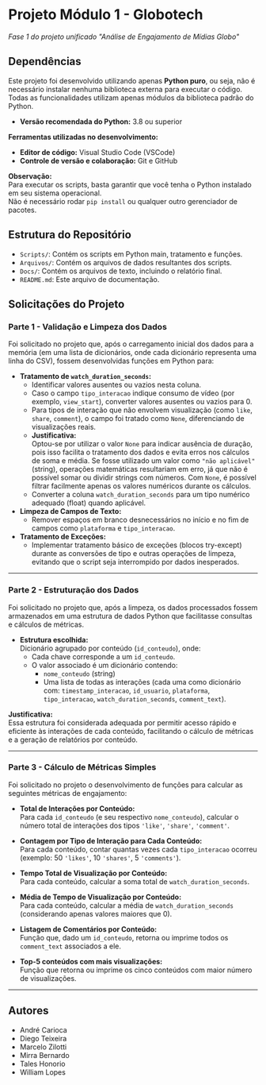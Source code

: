 # Projeto Módulo 1 - Globotech

*Fase 1 do projeto unificado "Análise de Engajamento de Mídias Globo"*

## Dependências

Este projeto foi desenvolvido utilizando apenas **Python puro**, ou seja, não é necessário instalar nenhuma biblioteca externa para executar o código.  
Todas as funcionalidades utilizam apenas módulos da biblioteca padrão do Python.

- **Versão recomendada do Python:** 3.8 ou superior

**Ferramentas utilizadas no desenvolvimento:**
- **Editor de código:** Visual Studio Code (VSCode)
- **Controle de versão e colaboração:** Git e GitHub

**Observação:**  
Para executar os scripts, basta garantir que você tenha o Python instalado em seu sistema operacional.  
Não é necessário rodar `pip install` ou qualquer outro gerenciador de pacotes.

## Estrutura do Repositório

-   `Scripts/`: Contém os scripts em Python main, tratamento e funções.
-   `Arquivos/`: Contém os arquivos de dados resultantes dos scripts.
-   `Docs/`: Contém os arquivos de texto, incluindo o relatório final.
-   `README.md`: Este arquivo de documentação.

## Solicitações do Projeto

### Parte 1 - Validação e Limpeza dos Dados 
Foi solicitado no projeto que, após o carregamento inicial dos dados para a memória (em uma lista de dicionários, onde cada dicionário representa uma linha do CSV), fossem desenvolvidas funções em Python para:

- **Tratamento de `watch_duration_seconds`:**
  - Identificar valores ausentes ou vazios nesta coluna.
  - Caso o campo `tipo_interacao` indique consumo de vídeo (por exemplo, `view_start`), converter valores ausentes ou vazios para 0.
  - Para tipos de interação que não envolvem visualização (como `like`, `share`, `comment`), o campo foi tratado como `None`, diferenciando de visualizações reais.
  - **Justificativa:**  
    Optou-se por utilizar o valor `None` para indicar ausência de duração, pois isso facilita o tratamento dos dados e evita erros nos cálculos de soma e média. Se fosse utilizado um valor como `"não aplicável"` (string), operações matemáticas resultariam em erro, já que não é possível somar ou dividir strings com números. Com `None`, é possível filtrar facilmente apenas os valores numéricos durante os cálculos.
  - Converter a coluna `watch_duration_seconds` para um tipo numérico adequado (float) quando aplicável.
- **Limpeza de Campos de Texto:**
  - Remover espaços em branco desnecessários no início e no fim de campos como `plataforma` e `tipo_interacao`.
- **Tratamento de Exceções:**
  - Implementar tratamento básico de exceções (blocos try-except) durante as conversões de tipo e outras operações de limpeza, evitando que o script seja interrompido por dados inesperados.
  
---

### Parte 2 - Estruturação dos Dados
Foi solicitado no projeto que, após a limpeza, os dados processados fossem armazenados em uma estrutura de dados Python que facilitasse consultas e cálculos de métricas.

- **Estrutura escolhida:**  
  Dicionário agrupado por conteúdo (`id_conteudo`), onde:
  - Cada chave corresponde a um `id_conteudo`.
  - O valor associado é um dicionário contendo:
    - `nome_conteudo` (string)
    - Uma lista de todas as interações (cada uma como dicionário com: `timestamp_interacao`, `id_usuario`, `plataforma`, `tipo_interacao`, `watch_duration_seconds`, `comment_text`).

**Justificativa:**  
Essa estrutura foi considerada adequada por permitir acesso rápido e eficiente às interações de cada conteúdo, facilitando o cálculo de métricas e a geração de relatórios por conteúdo.

---

### Parte 3 - Cálculo de Métricas Simples
Foi solicitado no projeto o desenvolvimento de funções para calcular as seguintes métricas de engajamento:

- **Total de Interações por Conteúdo:**  
  Para cada `id_conteudo` (e seu respectivo `nome_conteudo`), calcular o número total de interações dos tipos `'like'`, `'share'`, `'comment'`.

- **Contagem por Tipo de Interação para Cada Conteúdo:**  
  Para cada conteúdo, contar quantas vezes cada `tipo_interacao` ocorreu (exemplo: 50 `'likes'`, 10 `'shares'`, 5 `'comments'`).

- **Tempo Total de Visualização por Conteúdo:**  
  Para cada conteúdo, calcular a soma total de `watch_duration_seconds`.

- **Média de Tempo de Visualização por Conteúdo:**  
  Para cada conteúdo, calcular a média de `watch_duration_seconds` (considerando apenas valores maiores que 0).

- **Listagem de Comentários por Conteúdo:**  
  Função que, dado um `id_conteudo`, retorna ou imprime todos os `comment_text` associados a ele.

- **Top-5 conteúdos com mais visualizações:**  
  Função que retorna ou imprime os cinco conteúdos com maior número de visualizações.

---

## Autores

- André Carioca
- Diego Teixeira
- Marcelo Zilotti
- Mirra Bernardo
- Tales Honorio
- William Lopes